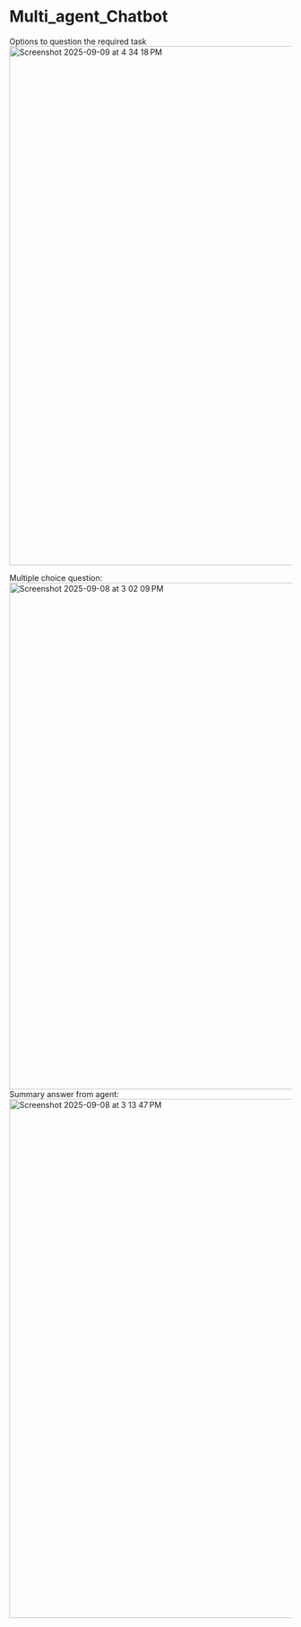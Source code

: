# Multi_agent_Chatbot

Options to question the required task
<img width="1631" height="925" alt="Screenshot 2025-09-09 at 4 34 18 PM" src="https://github.com/user-attachments/assets/460b3733-fbe1-46d6-8c2c-a351569231a7" />

Multiple choice question:
<img width="1535" height="903" alt="Screenshot 2025-09-08 at 3 02 09 PM" src="https://github.com/user-attachments/assets/a4b4fc3f-b0eb-4582-bafe-888d161b6431" />
Summary answer from agent:
<img width="1631" height="925" alt="Screenshot 2025-09-08 at 3 13 47 PM" src="https://github.com/user-attachments/assets/39f2d335-0fbf-4c3a-9006-f46a6c88300d" />
